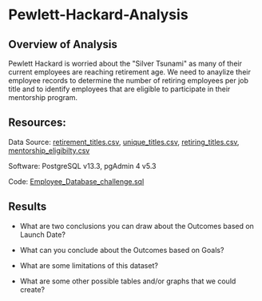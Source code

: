 # Pewlett-Hackard-Analysis

## Overview of Analysis
Pewlett Hackard is worried about the "Silver Tsunami" as many of their current employees are reaching retirement age.  We need to anaylize their employee records to determine the number of retiring employees per job title and to identify employees that are eligible to participate in their mentorship program.

## Resources:

Data Source: [retirement_titles.csv](retirement_titles.csv), [unique_titles.csv](unique_titles.csv), [retiring_titles.csv](retiring_titles.csv), [mentorship_eligibilty.csv](mentorship_eligibilty.csv)
 
Software: PostgreSQL v13.3, pgAdmin 4 v5.3
 
Code: [Employee_Database_challenge.sql](Employee_Database_challenge.sql)

## Results

- What are two conclusions you can draw about the Outcomes based on Launch Date?

- What can you conclude about the Outcomes based on Goals?

- What are some limitations of this dataset?

- What are some other possible tables and/or graphs that we could create?
